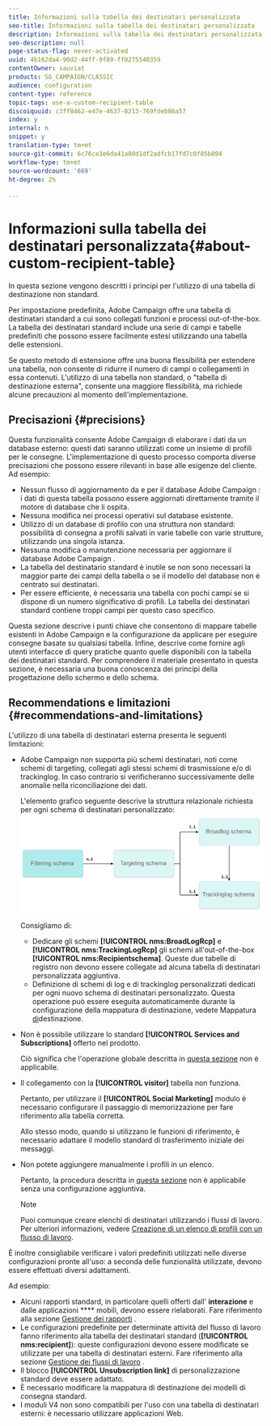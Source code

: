 ```yaml
---
title: Informazioni sulla tabella dei destinatari personalizzata
seo-title: Informazioni sulla tabella dei destinatari personalizzata
description: Informazioni sulla tabella dei destinatari personalizzata
seo-description: null
page-status-flag: never-activated
uuid: 4b162da4-90d2-44ff-9f89-ff0275540359
contentOwner: sauviat
products: SG_CAMPAIGN/CLASSIC
audience: configuration
content-type: reference
topic-tags: use-a-custom-recipient-table
discoiquuid: c3ff8462-e47e-4637-8213-769fdeb86a57
index: y
internal: n
snippet: y
translation-type: tm+mt
source-git-commit: 6c76ce3e6da41a80d1df2adfcb17fd7c0f85b894
workflow-type: tm+mt
source-wordcount: '669'
ht-degree: 2%

---
```



# Informazioni sulla tabella dei destinatari personalizzata{#about-custom-recipient-table}

In questa sezione vengono descritti i principi per l&#39;utilizzo di una tabella di destinazione non standard.

Per impostazione predefinita,  Adobe Campaign offre una tabella di destinatari standard a cui sono collegati funzioni e processi out-of-the-box. La tabella dei destinatari standard include una serie di campi e tabelle predefiniti che possono essere facilmente estesi utilizzando una tabella delle estensioni.

Se questo metodo di estensione offre una buona flessibilità per estendere una tabella, non consente di ridurre il numero di campi o collegamenti in essa contenuti. L&#39;utilizzo di una tabella non standard, o &quot;tabella di destinazione esterna&quot;, consente una maggiore flessibilità, ma richiede alcune precauzioni al momento dell&#39;implementazione.

## Precisazioni {#precisions}

Questa funzionalità consente  Adobe Campaign di elaborare i dati da un database esterno: questi dati saranno utilizzati come un insieme di profili per le consegne. L&#39;implementazione di questo processo comporta diverse precisazioni che possono essere rilevanti in base alle esigenze del cliente. Ad esempio:

* Nessun flusso di aggiornamento da e per il database Adobe Campaign : i dati di questa tabella possono essere aggiornati direttamente tramite il motore di database che li ospita.
* Nessuna modifica nei processi operativi sul database esistente.
* Utilizzo di un database di profilo con una struttura non standard: possibilità di consegna a profili salvati in varie tabelle con varie strutture, utilizzando una singola istanza.
* Nessuna modifica o manutenzione necessaria per aggiornare il database Adobe Campaign .
* La tabella del destinatario standard è inutile se non sono necessari la maggior parte dei campi della tabella o se il modello del database non è centrato sui destinatari.
* Per essere efficiente, è necessaria una tabella con pochi campi se si dispone di un numero significativo di profili. La tabella dei destinatari standard contiene troppi campi per questo caso specifico.

Questa sezione descrive i punti chiave che consentono di mappare tabelle esistenti in  Adobe Campaign e la configurazione da applicare per eseguire consegne basate su qualsiasi tabella. Infine, descrive come fornire agli utenti interfacce di query pratiche quanto quelle disponibili con la tabella dei destinatari standard. Per comprendere il materiale presentato in questa sezione, è necessaria una buona conoscenza dei principi della progettazione dello schermo e dello schema.

## Recommendations e limitazioni {#recommendations-and-limitations}

L&#39;utilizzo di una tabella di destinatari esterna presenta le seguenti limitazioni:

*  Adobe Campaign non supporta più schemi destinatari, noti come schemi di targeting, collegati agli stessi schemi di trasmissione e/o di trackinglog. In caso contrario si verificheranno successivamente delle anomalie nella riconciliazione dei dati.

   L&#39;elemento grafico seguente descrive la struttura relazionale richiesta per ogni schema di destinatari personalizzato:
   ![](assets/custom_recipient_limitation.png)

   Consigliamo di:

   * Dedicare gli schemi **[!UICONTROL nms:BroadLogRcp]** e **[!UICONTROL nms:TrackingLogRcp]** gli schemi all&#39;out-of-the-box **[!UICONTROL nms:Recipientschema]**. Queste due tabelle di registro non devono essere collegate ad alcuna tabella di destinatari personalizzata aggiuntiva.
   * Definizione di schemi di log e di trackinglog personalizzati dedicati per ogni nuovo schema di destinatari personalizzato. Questa operazione può essere eseguita automaticamente durante la configurazione della mappatura di destinazione, vedete Mappatura [di](../../configuration/using/target-mapping.md)destinazione.

* Non è possibile utilizzare lo standard **[!UICONTROL Services and Subscriptions]** offerto nel prodotto.

   Ciò significa che l&#39;operazione globale descritta in [questa sezione](../../delivery/using/managing-subscriptions.md) non è applicabile.

* Il collegamento con la **[!UICONTROL visitor]** tabella non funziona.

   Pertanto, per utilizzare il **[!UICONTROL Social Marketing]** modulo è necessario configurare il passaggio di memorizzazione per fare riferimento alla tabella corretta.

   Allo stesso modo, quando si utilizzano le funzioni di riferimento, è necessario adattare il modello standard di trasferimento iniziale dei messaggi.

* Non potete aggiungere manualmente i profili in un elenco.

   Pertanto, la procedura descritta in [questa sezione](../../platform/using/creating-and-managing-lists.md) non è applicabile senza una configurazione aggiuntiva.

   >[!NOTE]
   >
   >Puoi comunque creare elenchi di destinatari utilizzando i flussi di lavoro. Per ulteriori informazioni, vedere [Creazione di un elenco di profili con un flusso di lavoro](../../configuration/using/creating-a-profile-list-with-a-workflow.md).

È inoltre consigliabile verificare i valori predefiniti utilizzati nelle diverse configurazioni pronte all&#39;uso: a seconda delle funzionalità utilizzate, devono essere effettuati diversi adattamenti.

Ad esempio:

* Alcuni rapporti standard, in particolare quelli offerti dall&#39; **interazione** e dalle applicazioni **** mobili, devono essere rielaborati. Fare riferimento alla sezione [Gestione dei rapporti](../../configuration/using/managing-reports.md) .
* Le configurazioni predefinite per determinate attività del flusso di lavoro fanno riferimento alla tabella dei destinatari standard (**[!UICONTROL nms:recipient]**): queste configurazioni devono essere modificate se utilizzate per una tabella di destinatari esterni. Fare riferimento alla sezione [Gestione dei flussi di lavoro](../../configuration/using/managing-workflows.md) .
* Il blocco **[!UICONTROL Unsubscription link]** di personalizzazione standard deve essere adattato.
* È necessario modificare la mappatura di destinazione dei modelli di consegna standard.
* I moduli V4 non sono compatibili per l&#39;uso con una tabella di destinatari esterni: è necessario utilizzare applicazioni Web.

